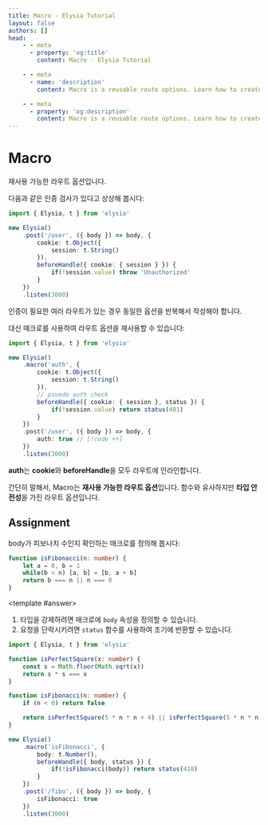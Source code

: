```yaml
---
title: Macro - Elysia Tutorial
layout: false
authors: []
head:
    - - meta
      - property: 'og:title'
        content: Macro - Elysia Tutorial

    - - meta
      - name: 'description'
        content: Macro is a reusable route options. Learn how to create and use macros in Elysia to enhance your application.

    - - meta
      - property: 'og:description'
        content: Macro is a reusable route options. Learn how to create and use macros in Elysia to enhance your application.
---
```


<script setup lang="ts">
import { Elysia } from 'elysia'

import Editor from '../../../components/xiao/playground/playground.vue'
import DocLink from '../../../components/xiao/doc-link/doc-link.vue'
import Playground from '../../../components/nearl/playground.vue'

import { code, testcases } from './data'
</script>

<Editor :code="code" :testcases="testcases">

# Macro

재사용 가능한 라우트 옵션입니다.

다음과 같은 인증 검사가 있다고 상상해 봅시다:

```typescript
import { Elysia, t } from 'elysia'

new Elysia()
	.post('/user', ({ body }) => body, {
		cookie: t.Object({
			session: t.String()
		}),
		beforeHandle({ cookie: { session } }) {
			if(!session.value) throw 'Unauthorized'
		}
	})
	.listen(3000)
```

인증이 필요한 여러 라우트가 있는 경우 동일한 옵션을 반복해서 작성해야 합니다.

대신 매크로를 사용하여 라우트 옵션을 재사용할 수 있습니다:

```typescript
import { Elysia, t } from 'elysia'

new Elysia()
	.macro('auth', {
		cookie: t.Object({
			session: t.String()
		}),
		// psuedo auth check
		beforeHandle({ cookie: { session }, status }) {
			if(!session.value) return status(401)
		}
	})
	.post('/user', ({ body }) => body, {
		auth: true // [!code ++]
	})
	.listen(3000)
```

**auth**는 **cookie**와 **beforeHandle**을 모두 라우트에 인라인합니다.

간단히 말해서, <DocLink href="/patterns/macro">Macro</DocLink>는 **재사용 가능한 라우트 옵션**입니다. 함수와 유사하지만 **타입 안전성**을 가진 라우트 옵션입니다.

## Assignment

body가 피보나치 수인지 확인하는 매크로를 정의해 봅시다:

```typescript
function isFibonacci(n: number) {
	let a = 0, b = 1
	while(b < n) [a, b] = [b, a + b]
	return b === n || n === 0
}
```

<template #answer>

1. 타입을 강제하려면 매크로에 `body` 속성을 정의할 수 있습니다.
2. 요청을 단락시키려면 `status` 함수를 사용하여 조기에 반환할 수 있습니다.

```typescript
import { Elysia, t } from 'elysia'

function isPerfectSquare(x: number) {
    const s = Math.floor(Math.sqrt(x))
    return s * s === x
}

function isFibonacci(n: number) {
    if (n < 0) return false

    return isPerfectSquare(5 * n * n + 4) || isPerfectSquare(5 * n * n - 4)
}

new Elysia()
    .macro('isFibonacci', {
		body: t.Number(),
        beforeHandle({ body, status }) {
            if(!isFibonacci(body)) return status(418)
        }
    })
	.post('/fibo', ({ body }) => body, {
		isFibonacci: true
	})
    .listen(3000)
```

</template>

</Editor>
